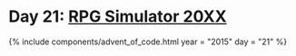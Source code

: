 # Day 21: [RPG Simulator 20XX](https://adventofcode.com/2015/day/21)

{% include components/advent_of_code.html
	year = "2015" day = "21"
%}
